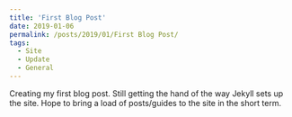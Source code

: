 ```yaml
---
title: 'First Blog Post'
date: 2019-01-06
permalink: /posts/2019/01/First Blog Post/
tags:
  - Site
  - Update
  - General
---
```


Creating my first blog post. Still getting the hand of the way Jekyll sets up the site.
Hope to bring a load of posts/guides to the site in the short term.
